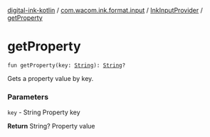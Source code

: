 [digital-ink-kotlin](../../index.md) / [com.wacom.ink.format.input](../index.md) / [InkInputProvider](index.md) / [getProperty](./get-property.md)

# getProperty

`fun getProperty(key: `[`String`](https://kotlinlang.org/api/latest/jvm/stdlib/kotlin/-string/index.html)`): `[`String`](https://kotlinlang.org/api/latest/jvm/stdlib/kotlin/-string/index.html)`?`

Gets a property value by key.

### Parameters

`key` - String Property key

**Return**
String? Property value

